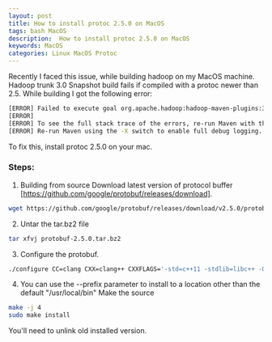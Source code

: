 ```yaml
---
layout: post  
title: How to install protoc 2.5.0 on MacOS 
tags: bash MacOS
description:  How to install protoc 2.5.0 on MacOS
keywords: MacOS
categories: Linux MacOS Protoc  
---
```

<div class="toc"></div>

Recently I faced this issue, while building hadoop on my MacOS machine. 
Hadoop trunk 3.0 Snapshot build fails if compiled with a protoc newer than 2.5. While building I got the following error:

```bash
[ERROR] Failed to execute goal org.apache.hadoop:hadoop-maven-plugins:3.1.0-SNAPSHOT:protoc (compile-protoc) on project hadoop-common: org.apache.maven.plugin.MojoExecutionException: protoc version is 'libprotoc 3.4.0', expected version is '2.5.0' -> [Help 1]
[ERROR] 
[ERROR] To see the full stack trace of the errors, re-run Maven with the -e switch.
[ERROR] Re-run Maven using the -X switch to enable full debug logging.
```

To fix this, install protoc 2.5.0 on your mac.

### Steps:

1. Building from source
Download latest version of protocol buffer [https://github.com/google/protobuf/releases/download].

```bash 
wget https://github.com/google/protobuf/releases/download/v2.5.0/protobuf-2.5.0.tar.bz2
```

2. Untar the tar.bz2 file
```bash
tar xfvj protobuf-2.5.0.tar.bz2
```

3. Configure the protobuf.
 
 ```bash cd protobuf-2.5.0
 ./configure CC=clang CXX=clang++ CXXFLAGS='-std=c++11 -stdlib=libc++ -O3 -g' LDFLAGS='-stdlib=libc++' LIBS="-lc++ -lc++abi"
 ```

4. You can use the --prefix parameter to install to a location other than the default "/usr/local/bin"
Make the source

```bash
make -j 4
sudo make install 
```
You'll need to unlink old installed version.


